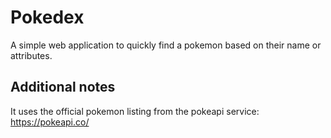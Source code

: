 # Pokedex

A simple web application to quickly find a pokemon
based on their name or attributes.

## Additional notes

It uses the official pokemon listing from the
pokeapi service: https://pokeapi.co/

